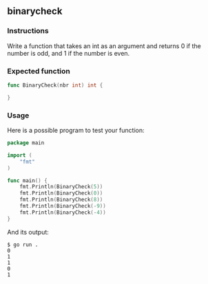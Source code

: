 ## binarycheck

### Instructions

Write a function that takes an int as an argument and returns 0 if the number is odd, and 1 if the number is even.

### Expected function

```go
func BinaryCheck(nbr int) int {

}
```

### Usage

Here is a possible program to test your function:

```go
package main

import (
    "fmt"
)

func main() {
    fmt.Println(BinaryCheck(5))
    fmt.Println(BinaryCheck(0))
    fmt.Println(BinaryCheck(8))
    fmt.Println(BinaryCheck(-9))
    fmt.Println(BinaryCheck(-4))
}
```

And its output:

```console
$ go run .
0
1
1
0
1
```
